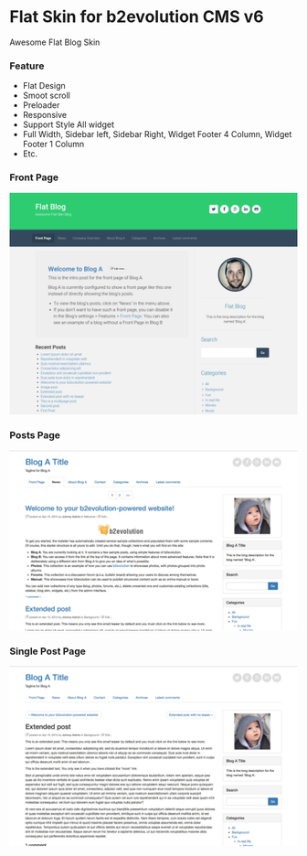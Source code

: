 # Flat Skin for b2evolution CMS v6

Awesome Flat Blog Skin

### Feature

- Flat Design
- Smoot scroll
- Preloader
- Responsive
- Support Style All widget
- Full Width, Sidebar left, Sidebar Right, Widget Footer 4 Column, Widget Footer 1 Column
- Etc.

### Front Page

![disp=front](skinshot_front.png)

### Posts Page

![disp=posts](skinshot_posts.jpg)

### Single Post Page

![disp=single](skinshot_single.jpg)
